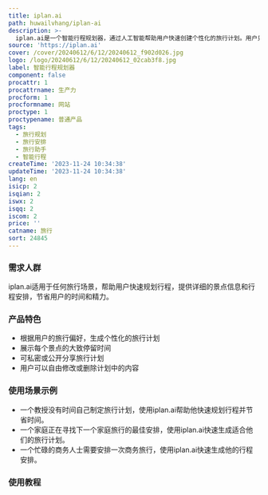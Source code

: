 ```yaml
---
title: iplan.ai
path: huwailvhang/iplan-ai
description: >-
  iplan.ai是一个智能行程规划器，通过人工智能帮助用户快速创建个性化的旅行计划。用户只需在几秒钟内提供旅行相关信息，即可得到一个符合他们需求的行程安排。iplan.ai帮助用户节省时间，让他们充分利用宝贵的旅行日子。
source: 'https://iplan.ai'
cover: /cover/20240612/6/12/20240612_f902d026.jpg
logo: /logo/20240612/6/12/20240612_02cab3f8.jpg
label: 智能行程规划器
component: false
procattr: 1
procattrname: 生产力
procform: 1
procformname: 网站
proctype: 1
proctypename: 普通产品
tags:
  - 旅行规划
  - 旅行安排
  - 旅行助手
  - 智能行程
createTime: '2023-11-24 10:34:38'
updateTime: '2023-11-24 10:34:38'
lang: en
isicp: 2
isqian: 2
iswx: 2
isqq: 2
iscom: 2
price: ''
catname: 旅行
sort: 24845
---
```




### 需求人群
iplan.ai适用于任何旅行场景，帮助用户快速规划行程，提供详细的景点信息和行程安排，节省用户的时间和精力。

### 产品特色
- 根据用户的旅行偏好，生成个性化的旅行计划
- 展示每个景点的大致停留时间
- 可私密或公开分享旅行计划
- 用户可以自由修改或删除计划中的内容

### 使用场景示例
- 一个教授没有时间自己制定旅行计划，使用iplan.ai帮助他快速规划行程并节省时间。
- 一个家庭正在寻找下一个家庭旅行的最佳安排，使用iplan.ai快速生成适合他们的旅行计划。
- 一个忙碌的商务人士需要安排一次商务旅行，使用iplan.ai快速生成他的行程安排。

### 使用教程


  
